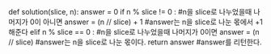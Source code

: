 def solution(slice, n):
answer = 0
if n % slice != 0 : #n을 slice로 나누었을때 나머지가 0이 아니면
answer = (n // slice) + 1 #answer는 n을 slice로 나눈 몫에서 +1해준다
elif n % slice == 0 : #n을 slice로 나누었을때 나머지가 0이면
answer = (n // slice) #answer는 n을 slice로 나눈 몫이다.
return answer #answer를 리턴한다.
